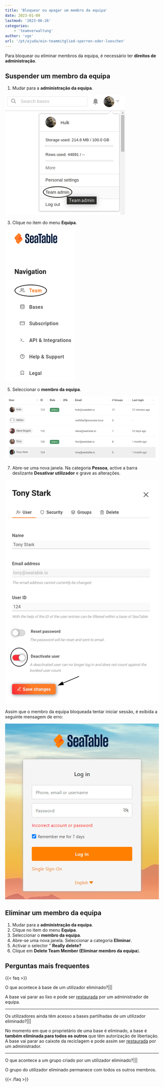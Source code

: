 ```yaml
---
title: 'Bloquear ou apagar um membro da equipa'
date: 2023-01-09
lastmod: '2023-06-26'
categories:
    - 'teamverwaltung'
author: 'vge'
url: '/pt/ajuda/ein-teammitglied-sperren-oder-loeschen'
---
```


Para bloquear ou eliminar membros da equipa, é necessário ter **direitos de administração**.

## Suspender um membro da equipa

1. Mudar para a **administração da equipa**.

![Mudar para a administração da equipa](images/open-team-admin.png)

3. Clique no item do menu **Equipa**.

![Clicar no item de menu Equipa](images/open-team-section.png)

5. Seleccionar o **membro da equipa**.

![Seleção do membro da equipa](images/select-user-to-deactivate.png)

7. Abre-se uma nova janela. Na categoria **Pessoa**, active a barra deslizante **Desativar utilizador** e grave as alterações.

![Desativar o utilizador e guardar as alterações](images/deactivate-user-and-save.png)

Assim que o membro da equipa bloqueada tentar iniciar sessão, é exibida a seguinte mensagem de erro:

![Bloquear uma mensagem de erro da conta de um membro no LogIn](images/Fehlermeldung-Account-sperren.png)

## Eliminar um membro da equipa

1. Mudar para a **administração da equipa**.
2. Clique no item do menu **Equipa**.
3. Seleccionar o **membro da equipa**.
4. Abre-se uma nova janela. Seleccionar a categoria **Eliminar**.
5. Activar o selector " **Really delete?**
6. Clique em **Delete Team Member (Eliminar membro da equipa**).

## Perguntas mais frequentes

{{< faq >}}

O que acontece à base de um utilizador eliminado?|||

A base vai parar ao lixo e pode ser [restaurada](https://seatable.io/pt/docs/historie-und-versionen/eine-geloeschte-base-wiederherstellen/) por um administrador de equipa.

---

Os utilizadores ainda têm acesso a bases partilhadas de um utilizador eliminado?|||

No momento em que o proprietário de uma base é eliminado, a base é **também eliminada para todos os outros** que têm autorização de libertação. A base vai parar ao caixote da reciclagem e pode assim ser [restaurada](https://seatable.io/pt/docs/historie-und-versionen/eine-geloeschte-base-wiederherstellen/) por um administrador.

---

O que acontece a um grupo criado por um utilizador eliminado?|||

O grupo do utilizador eliminado permanece com todos os outros membros.

{{< /faq >}}
